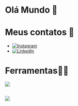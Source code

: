 # Olá Mundo 👋
# Meus contatos 📲
   * [![Instagram](https://img.shields.io/badge/-Instagram-%23E4405F?style=for-the-badge&logo=instagram&logoColor=white)](https://www.instagram.com/isrmulo_/)
   * 	[![LinkedIn](https://img.shields.io/badge/LinkedIn-0077B5?style=for-the-badge&logo=linkedin&logoColor=white)](/)<br>

     
# Ferramentas👨‍💻
 <p>
  <a href="https://skillicons.dev">
    <img src="https://skillicons.dev/icons?i=html,js,ts,react,nodejs,git,bootstrap,css" />
  </a>
</p>

 <br> 

  <picture >
  <source
    srcset="https://github-readme-stats.vercel.app/api?username=isrmulo&show_icons=true&theme=dark"
    media="(prefers-color-scheme: dark)"
  />
  <source
    srcset="https://github-readme-stats.vercel.app/api?username=isrmulo&show_icons=true"
    media="(prefers-color-scheme: light), (prefers-color-scheme: no-preference)"
  />
  <img src="https://github-readme-stats.vercel.app/api?username=isrmulo&show_icons=true" />
</picture>

